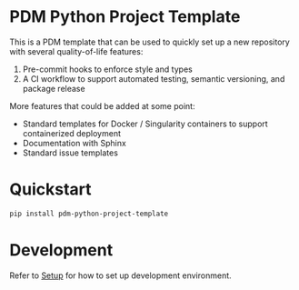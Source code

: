 # PDM Python Project Template
This is a PDM template that can be used to quickly set up a new repository with several quality-of-life features:
1. Pre-commit hooks to enforce style and types
2. A CI workflow to support automated testing, semantic versioning, and package release

More features that could be added at some point: 
- Standard templates for Docker / Singularity containers to support containerized deployment
- Documentation with Sphinx
- Standard issue templates

# Quickstart

```bash
pip install pdm-python-project-template
```

# Development

Refer to [Setup](docs/setup.md) for how to set up development environment.
